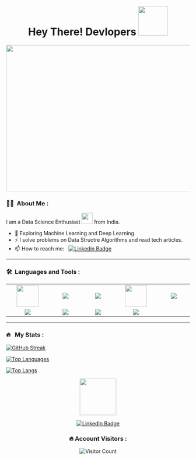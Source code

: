 <h1 align="center">Hey There! Devlopers <img src="https://media.giphy.com/media/hvRJCLFzcasrR4ia7z/giphy.gif" width="80"></h1>

<p align="center"><img src="https://media.giphy.com/media/dWesBcTLavkZuG35MI/giphy.gif" width="800" height="400"  /></p>

### :woman_technologist: &nbsp;About Me :

I am a Data Science Enthusiast <img src="https://media.giphy.com/media/WUlplcMpOCEmTGBtBW/giphy.gif" width="30"> from India.

- 🌱 Exploring Machine Learning and Deep Learning.
- ⚡ I solve problems on Data Structre Algorithms and read tech articles.
- 📫 How to reach me: &nbsp; [![Linkedin Badge](https://img.shields.io/badge/-daniyal-blue?style=flat&logo=Linkedin&logoColor=white)](https://www.linkedin.com/in/daniyal-iqbal-895908250)

---

### 🛠 &nbsp;Languages and Tools :
<table width="100">
<tr>
    <td align='center'>
        <img src="https://upload.wikimedia.org/wikipedia/commons/thumb/1/18/ISO_C%2B%2B_Logo.svg/1822px-ISO_C%2B%2B_Logo.svg.png" width="60">
    </td>
    <td align='center' width="190">
        <img src="https://www.vectorlogo.zone/logos/python/python-ar21.svg">
    </td>
    <td align='center' width="190">
        <img src="https://www.vectorlogo.zone/logos/java/java-ar21.svg">
    </td>
    <td align='center' width="190">
        <img src="https://upload.wikimedia.org/wikipedia/commons/thumb/1/18/C_Programming_Language.svg/1200px-C_Programming_Language.svg.png" width="60">
    </td>
     <td align='center' width="190">
        <img src="https://www.vectorlogo.zone/logos/git-scm/git-scm-ar21.svg">
    </td>
</tr>
<tr>
    <td align='center' width="190">
        <img src="https://www.vectorlogo.zone/logos/linux/linux-ar21.svg">
    </td>
    <td align='center' width="190">
        <img src="https://www.vectorlogo.zone/logos/visualstudio_code/visualstudio_code-ar21.svg">
    </td>
    <td align='center'>
        <img src="https://www.vectorlogo.zone/logos/github/github-ar21.svg">
    </td>
   <td align='center'>
        <img src="https://www.vectorlogo.zone/logos/jupyter/jupyter-ar21.svg">
    </td>
</tr>
  
</table>

---

### 🔥 &nbsp; My Stats :
[![GitHub Streak](http://github-readme-streak-stats.herokuapp.com?user=daniyaal-14&theme=dark&background=000000)](https://git.io/streak-stats)

<a href="https://github.com/daniyaal-14" align="left"><img src="https://github-readme-stats.vercel.app/api/top-langs/?username=daniyaal-14&langs_count=10&title_color=14b8a6&text_color=ffffff&icon_color=0891b2&bg_color=1c1917&hide_border=true&locale=en&custom_title=Top%20%Languages" alt="Top Languages" /></a>
  
[![Top Langs](https://github-readme-stats.vercel.app/api/top-langs/?username=daniyaal-14&layout=compact&theme=vision-friendly-dark)](https://github.com/anuraghazra/github-readme-stats)

<p align="center"><img src="https://giphy.com/media/scaler-official-cat-cats-coding-k0ijJhqrUP4T2EvmJ1/giphy.gif" width="100"/></p>
<p align="center">
 <div id="badges" align="center">
  <a href="https://www.linkedin.com/in/daniyal-iqbal-895908250/">
    <img src="https://img.shields.io/badge/LinkedIn-blue?style=for-the-badge&logo=linkedin&logoColor=white" alt="LinkedIn Badge"/>
  </a>
</p>

### 🔥 Account Visitors :
![Visitor Count](https://profile-counter.glitch.me/{daniyaal-14}/count.svg)
